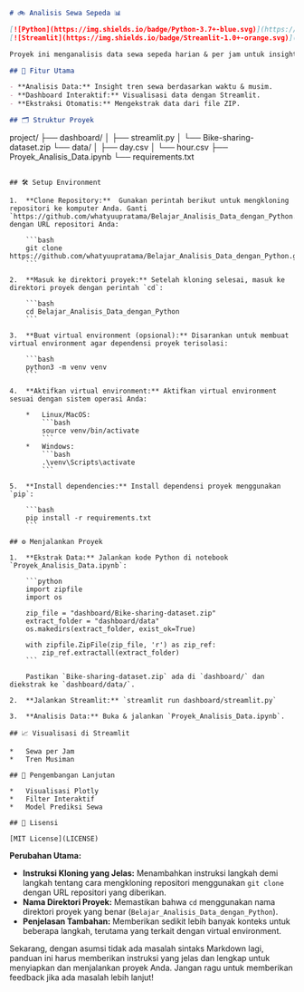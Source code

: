 ```markdown
# 🚲 Analisis Sewa Sepeda 📊

[![Python](https://img.shields.io/badge/Python-3.7+-blue.svg)](https://www.python.org/)
[![Streamlit](https://img.shields.io/badge/Streamlit-1.0+-orange.svg)](https://streamlit.io/)

Proyek ini menganalisis data sewa sepeda harian & per jam untuk insight & visualisasi interaktif.

## 🚀 Fitur Utama

- **Analisis Data:** Insight tren sewa berdasarkan waktu & musim.
- **Dashboard Interaktif:** Visualisasi data dengan Streamlit.
- **Ekstraksi Otomatis:** Mengekstrak data dari file ZIP.

## 🗂️ Struktur Proyek
```

project/
├── dashboard/
│ ├── streamlit.py
│ └── Bike-sharing-dataset.zip
└── data/
│ ├── day.csv
│ └── hour.csv
├── Proyek_Analisis_Data.ipynb
└── requirements.txt

````

## 🛠️ Setup Environment

1.  **Clone Repository:**  Gunakan perintah berikut untuk mengkloning repositori ke komputer Anda. Ganti `https://github.com/whatyuupratama/Belajar_Analisis_Data_dengan_Python.git` dengan URL repositori Anda:

    ```bash
    git clone https://github.com/whatyuupratama/Belajar_Analisis_Data_dengan_Python.git
    ```

2.  **Masuk ke direktori proyek:** Setelah kloning selesai, masuk ke direktori proyek dengan perintah `cd`:

    ```bash
    cd Belajar_Analisis_Data_dengan_Python
    ```

3.  **Buat virtual environment (opsional):** Disarankan untuk membuat virtual environment agar dependensi proyek terisolasi:

    ```bash
    python3 -m venv venv
    ```

4.  **Aktifkan virtual environment:** Aktifkan virtual environment sesuai dengan sistem operasi Anda:

    *   Linux/MacOS:
        ```bash
        source venv/bin/activate
        ```
    *   Windows:
        ```bash
        .\venv\Scripts\activate
        ```

5.  **Install dependencies:** Install dependensi proyek menggunakan `pip`:

    ```bash
    pip install -r requirements.txt
    ```

## ⚙️ Menjalankan Proyek

1.  **Ekstrak Data:** Jalankan kode Python di notebook `Proyek_Analisis_Data.ipynb`:

    ```python
    import zipfile
    import os

    zip_file = "dashboard/Bike-sharing-dataset.zip"
    extract_folder = "dashboard/data"
    os.makedirs(extract_folder, exist_ok=True)

    with zipfile.ZipFile(zip_file, 'r') as zip_ref:
        zip_ref.extractall(extract_folder)
    ```

    Pastikan `Bike-sharing-dataset.zip` ada di `dashboard/` dan diekstrak ke `dashboard/data/`.

2.  **Jalankan Streamlit:** `streamlit run dashboard/streamlit.py`

3.  **Analisis Data:** Buka & jalankan `Proyek_Analisis_Data.ipynb`.

## 📈 Visualisasi di Streamlit

*   Sewa per Jam
*   Tren Musiman

## 🔮 Pengembangan Lanjutan

*   Visualisasi Plotly
*   Filter Interaktif
*   Model Prediksi Sewa

## 📄 Lisensi

[MIT License](LICENSE)
````

**Perubahan Utama:**

- **Instruksi Kloning yang Jelas:** Menambahkan instruksi langkah demi langkah tentang cara mengkloning repositori menggunakan `git clone` dengan URL repositori yang diberikan.
- **Nama Direktori Proyek:** Memastikan bahwa `cd` menggunakan nama direktori proyek yang benar (`Belajar_Analisis_Data_dengan_Python`).
- **Penjelasan Tambahan:** Memberikan sedikit lebih banyak konteks untuk beberapa langkah, terutama yang terkait dengan virtual environment.

Sekarang, dengan asumsi tidak ada masalah sintaks Markdown lagi, panduan ini harus memberikan instruksi yang jelas dan lengkap untuk menyiapkan dan menjalankan proyek Anda. Jangan ragu untuk memberikan feedback jika ada masalah lebih lanjut!
